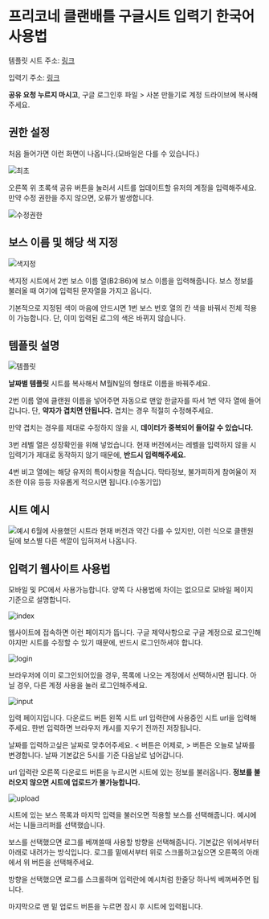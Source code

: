 # 프리코네 클랜배틀 구글시트 입력기 한국어 사용법
템플릿 시트 주소: [링크](https://docs.google.com/spreadsheets/d/1EWZFHY1QPzJJTGdvOByrV6NpJ30DY-aT_kpHCBzMy0Y/edit?usp=sharing)

입력기 주소: [링크](https://grimm-priconne.herokuapp.com)

**공유 요청 누르지 마시고**, 구글 로그인후 파일 > 사본 만들기로 계정 드라이브에 복사해주세요. 
## 권한 설정
처음 들어가면 이런 화면이 나옵니다.(모바일은 다를 수 있습니다.)

![최초](https://github.com/Clickin/priconne-clanbattle-sheet-helper/blob/master/examples/image/ko/first.png)

오른쪽 위 초록색 공유 버튼을 눌러서 시트를 업데이트할 유저의 계정을 입력해주세요. 만약 수정 권한을 주지 않으면, 오류가 발생합니다.

![수정권한](https://github.com/Clickin/priconne-clanbattle-sheet-helper/blob/master/examples/image/ko/share.png)
## 보스 이름 및 해당 색 지정
![색지정](https://github.com/Clickin/priconne-clanbattle-sheet-helper/blob/master/examples/image/ko/reference.png)

색지정 시트에서 2번 보스 이름 열(B2:B6)에 보스 이름을 입력해줍니다. 보스 정보를 불러올 때 여기에 입력된 문자열을 가지고 옵니다.

기본적으로 지정된 색이 마음에 안드시면 1번 보스 번호 열의 칸 색을 바꿔서 전체 적용이 가능합니다. 단, 이미 입력된 로그의 색은 바뀌지 않습니다.

## 템플릿 설명
![템플릿](https://github.com/Clickin/priconne-clanbattle-sheet-helper/blob/master/examples/image/ko/content.png)

**날짜별 템플릿** 시트를 복사해서 M월N일의 형태로 이름을 바꿔주세요.

2번 이름 열에 클랜원 이름을 넣어주면 자동으로 맨앞 한글자를 따서 1번 약자 열에 들어갑니다. 단, **약자가 겹치면 안됩니다.** 겹치는 경우 적절히 수정해주세요.

만약 겹치는 경우를 제대로 수정하지 않을 시, **데이터가 중복되어 들어갈 수 있습니다.**

3번 레벨 열은 성장확인을 위해 넣었습니다. 현재 버전에서는 레벨을 입력하지 않을 시 입력기가 제대로 동작하지 않기 때문에, **반드시 입력해주세요.**

4번 비고 열에는 해당 유저의 특이사항을 적습니다. 막타정보, 불가피하게 참여율이 저조한 이유 등등 자유롭게 적으시면 됩니다.(수동기입)

## 시트 예시
![예시](https://github.com/Clickin/priconne-clanbattle-sheet-helper/blob/master/examples/image/ko/example.png)
6월에 사용했던 시트라 현재 버전과 약간 다를 수 있지만, 이런 식으로 클랜원 딜에 보스별 다른 색깔이 입혀져서 나옵니다.

## 입력기 웹사이트 사용법
모바일 및 PC에서 사용가능합니다. 양쪽 다 사용법에 차이는 없으므로 모바일 페이지 기준으로 설명합니다.

![index](https://github.com/Clickin/priconne-clanbattle-sheet-helper/blob/master/examples/image/ko/index.png)

웹사이트에 접속하면 이런 페이지가 뜹니다. 구글 제약사항으로 구글 계정으로 로그인해야지만 시트를 수정할 수 있기 때문에, 반드시 로그인하셔야 합니다.

![login](https://github.com/Clickin/priconne-clanbattle-sheet-helper/blob/master/examples/image/ko/login.png)

브라우저에 이미 로그인되어있을 경우, 목록에 나오는 계정에서 선택하시면 됩니다. 아닐 경우, 다른 계정 사용을 눌러 로그인해주세요.

![input](https://github.com/Clickin/priconne-clanbattle-sheet-helper/blob/master/examples/image/ko/input.png)

입력 페이지입니다. 다운로드 버튼 왼쪽 시트 url 입력란에 사용중인 시트 url을 입력해주세요. 한번 입력하면 브라우저 캐시를 지우기 전까진 저장됩니다.

날짜를 입력하고싶은 날짜로 맞추어주세요. < 버튼은 어제로, > 버튼은 오늘로 날짜를 변경합니다. 날짜 기본값은 5시를 기준 다음날로 넘어갑니다.

url 입력란 오른쪽 다운로드 버튼을 누르시면 시트에 있는 정보를 불러옵니다. **정보를 불러오지 않으면 시트에 업로드가 불가능합니다.**

![upload](https://github.com/Clickin/priconne-clanbattle-sheet-helper/blob/master/examples/image/ko/upload.png)

시트에 있는 보스 목록과 마지막 입력을 불러오면 적용할 보스를 선택해줍니다. 예시에서는 니들크리퍼를 선택했습니다.

보스를 선택했으면 로그를 베껴쓸때 사용할 방향을 선택해줍니다. 기본값은 위에서부터 아래로 내려가는 방식입니다.
로그를 밑에서부터 위로 스크롤하고싶으면 오른쪽의 아래에서 위 버튼을 선택해주세요.

방향을 선택했으면 로그를 스크롤하며 입력란에 예시처럼 한줄당 하나씩 베껴써주면 됩니다.

마지막으로 맨 밑 업로드 버튼을 누르면 잠시 후 시트에 입력됩니다.
